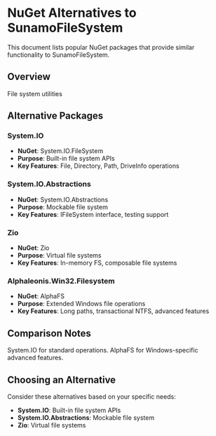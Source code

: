 # NuGet Alternatives to SunamoFileSystem

This document lists popular NuGet packages that provide similar functionality to SunamoFileSystem.

## Overview

File system utilities

## Alternative Packages

### System.IO
- **NuGet**: System.IO.FileSystem
- **Purpose**: Built-in file system APIs
- **Key Features**: File, Directory, Path, DriveInfo operations

### System.IO.Abstractions
- **NuGet**: System.IO.Abstractions
- **Purpose**: Mockable file system
- **Key Features**: IFileSystem interface, testing support

### Zio
- **NuGet**: Zio
- **Purpose**: Virtual file systems
- **Key Features**: In-memory FS, composable file systems

### Alphaleonis.Win32.Filesystem
- **NuGet**: AlphaFS
- **Purpose**: Extended Windows file operations
- **Key Features**: Long paths, transactional NTFS, advanced features

## Comparison Notes

System.IO for standard operations. AlphaFS for Windows-specific advanced features.

## Choosing an Alternative

Consider these alternatives based on your specific needs:
- **System.IO**: Built-in file system APIs
- **System.IO.Abstractions**: Mockable file system
- **Zio**: Virtual file systems

